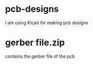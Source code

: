 # pcb-designs
I am using Kicad for making pcb designs
# gerber file.zip
contains the gerber file of the pcb
